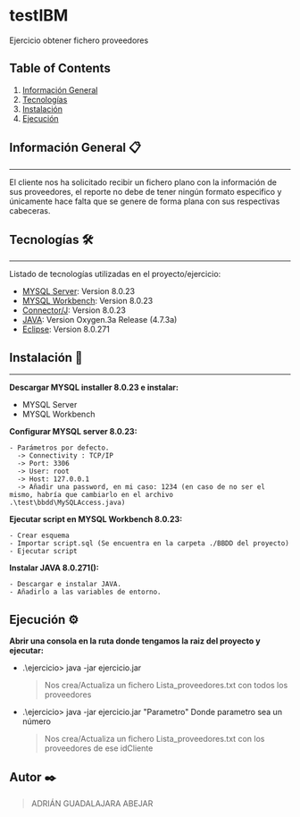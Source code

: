 # testIBM
Ejercicio obtener fichero proveedores

## Table of Contents
1. [Información General](#general-info)
2. [Tecnologías](#Tecnologías)
3. [Instalación](#Instalación)
4. [Ejecución](#Ejecución)

## Información General 📋
***
El cliente nos ha solicitado recibir un fichero plano con la información de sus proveedores, el reporte no debe de tener ningún formato especifico y únicamente hace falta que se genere de forma plana con sus respectivas cabeceras.

## Tecnologías 🛠️
***
Listado de tecnologías utilizadas en el proyecto/ejercicio:
* [MYSQL Server](https://https://dev.mysql.com/doc/relnotes/mysql/8.0/en/news-8-0-23.html): Version 8.0.23 
* [MYSQL Workbench](https://dev.mysql.com/doc/workbench/en/): Version 8.0.23
* [Connector/J](https://dev.mysql.com/doc/connector-j/8.0/en/): Version 8.0.23
* [JAVA](https://www.eclipse.org/downloads/packages/release/oxygen/3a): Version Oxygen.3a Release (4.7.3a)
* [Eclipse](https://www.java.com/es/download/ie_manual.jsp): Version 8.0.271

## Instalación 🔧
***
**Descargar MYSQL installer 8.0.23 e instalar:**

* MYSQL Server
* MYSQL Workbench

**Configurar MYSQL server 8.0.23:**
```
- Parámetros por defecto.
  -> Connectivity : TCP/IP
  -> Port: 3306
  -> User: root
  -> Host: 127.0.0.1
  -> Añadir una password, en mi caso: 1234 (en caso de no ser el mismo, habría que cambiarlo en el archivo .\test\bbdd\MySQLAccess.java)
```

**Ejecutar script en MYSQL Workbench 8.0.23:**
```
- Crear esquema
- Importar script.sql (Se encuentra en la carpeta ./BBDD del proyecto)
- Ejecutar script
```
**Instalar JAVA 8.0.271():**
```
- Descargar e instalar JAVA.
- Añadirlo a las variables de entorno.
```


## Ejecución ⚙️

**Abrir una consola en la ruta donde tengamos la raiz del proyecto y ejecutar:**

* .\ejercicio> java -jar ejercicio.jar
  > Nos crea/Actualiza un fichero Lista_proveedores.txt con todos los proveedores
* .\ejercicio> java -jar ejercicio.jar "Parametro" Donde parametro sea un número
  >Nos crea/Actualiza un fichero Lista_proveedores.txt con los proveedores de ese idCliente


## Autor ✒️

> ADRIÁN GUADALAJARA ABEJAR
